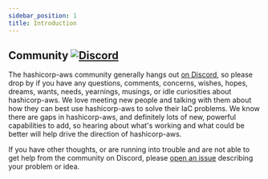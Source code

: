 ```yaml
---
sidebar_position: 1
title: Introduction
---
```


Community [![Discord]](https://discord.com/widget?id=1060753787125514332)
-------------------------------------------------------------------------

The hashicorp-aws community generally hangs out [on Discord](https://discord.com/widget?id=1060753787125514332), so
please drop by if you have any questions, comments, concerns, wishes, hopes, dreams, wants, needs, yearnings, musings,
or idle curiosities about hashicorp-aws. We love meeting new people and talking with them about how they can best use
hashicorp-aws to solve their IaC problems. We know there are gaps in hashicorp-aws, and definitely lots of new, powerful
capabilities to add, so hearing about what's working and what could be better will help drive the direction of
hashicorp-aws.

If you have other thoughts, or are running into trouble and are not able to get help from the community on Discord,
please [open an issue](https://github.com/QubitPi/hashicorp-aws/issues) describing your problem or idea.

[Discord]: https://img.shields.io/discord/1060753787125514332?color=5865F2&logo=discord&logoColor=ffffff&style=for-the-badge
